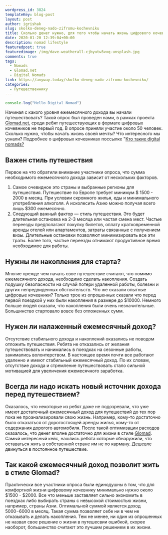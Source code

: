 ```yaml
---
wordpress_id: 3824
templateKey: blog-post
layout: post
author: igrishak
slug: skolko-deneg-nado-zifromu-kochevniku
title: Сколько денег нужно, для того чтобы начать жизнь цифрового кочевника?
date: 2020-01-20 12:39:04+00:00
description: nomad lifestyle
featuredpost: true
featuredimage: /img/dave-weatherall-cjbyutw3vxq-unsplash.jpg
comments: true
tags:
  - Nomads
  - Glomad.net
  - Digital Nomads
link: https://anyway.today/skolko-deneg-nado-zifromu-kochevniku/
categories:
  - Путешественнику
---
```

```javascript
console.log("Hello Digital Nomad")
```

Начиная с какого уровня ежемесячного дохода вы начали путешествовать? Такой опрос был проведен нами, в рамках проекта [Glomad.net](http://glomad.net), среди ребят путешествующих в формате цифровых кочевников не первый год. В опросе приняли участие около 50 человек. Сколько нужно, чтобы начать жизнь своей мечты? Что интересного мы узнали? Подробнее о цифровых кочевниках поссылке "[Кто такие digital nomads?](https://anyway.today/digital-nomads/)

## Важен стиль путешествия

Первое на что обратили внимание участники опроса, что сумма необходимого ежемесячного дохода зависит от нескольких факторов.

1. Самое очевидное это страны и выбранные регионы для путешествия. Путешествие по Европе требует минимум $ 1500 - 2000 в месяц. При условии скромного жилья, еды и минимального употребления алкоголя. А исколесить Азию можно получая всего лишь $300 ежемесячно.
2. Следующий важный фактор — стиль путешествия. Это будет длительная остановка на 2-3 месяца или частая смена мест. Частые переезды предполагают покупку билетов, оплату кратковременной аренды отелей или апартаментов, затраты связанные с получением визы. Длительные остановки позволяют минимизировать все эти траты. Более того, частые переезды отнимают продуктивное время необходимое для работы.

## Нужны ли накопления для старта?

Многие прежде чем начать свое путешествие считают, что помимо ежемесячного дохода, необходимо сделать накопления. Создать подушку безопасности на случай потери удаленной работы, болезни и других непредвиденных обстоятельств. Что же сказали опытные цифровые кочевники? Только трое из опрошенных сказали что перед первой поездкой у них были накопления в размере до $10000. Немного больше людей сказали, что накопления были очень незначительные. Большинство стартовало вовсе без отложенных сумм.

## Нужен ли налаженный ежемесячный доход?

Отсутствие стабильного дохода и накоплений оказались не поводом отложить путешествия. Ребята не отказались от желания путешествовать и нанимались в поездках на сезонные работы, занимались волонтерством. В настоящее время почти все работают удаленно и имеют стабильный ежемесячный доход. По их словам, отсутствие дохода и стремление путешествовать стало сильной мотивацией для увеличения ежемесячного заработка.

## Всегда ли надо искать новый источник дохода перед путешествием?

Оказалось, что некоторые из ребят даже не подозревали, что уже имеют достаточный ежемесячный доход для путешествий до тех пор пока не проанализировали свою жизнь. Например, кому-то достаточно было отказаться от дорогостоящей аренды жилья, кому-то от содержания дорогого автомобиля. После такой оптимизации расходов оказалось, что денег вполне достаточно для жизни в стиле [Glomad](http://glomad.net).\
Самый интересный кейс, нашлись ребята которые обнаружили, что оставаться жить в собственной стране им не по карману. Дешевле двинуться в постоянное путешествие.

## Так какой ежемесячный доход позволит жить в стиле Glomad?

Практически все участники опроса были единодушны в том, что для комфортной жизни цифровому кочевнику минимально нужно около $1500 - $2000. Все что меньше заставляет сильно экономить в поездках либо выбирать страны с невысокой стоимостью жизни, например, страны Азии. Оптимальной суммой является доход $5000-$6000 в месяц. Такая сумма позволяет себе ни в чем не отказывать и делать накопления. Тем не менее, ни один из опрошенных не назвал свое решение о жизни в путешесвии ошибкой, скорее наоборот, большинство считают это лучшим решением в их жизни.
